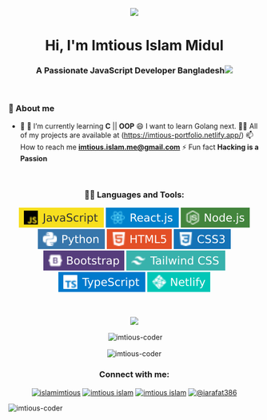 <p align="center"><img src="https://i.ibb.co/S605nJJ/image.jpg" width="350">
</p>

<h1 align="center">Hi, I'm Imtious Islam Midul</h1>
<h3 align="center">A Passionate JavaScript Developer Bangladesh<img src="https://media.giphy.com/media/hvRJCLFzcasrR4ia7z/giphy.gif" width="28"></h3>


<br>
 

### 📖 About me
- 🔭 🌱 I’m currently learning **C** || **OOP** 😄 I want to learn Golang next. 👨‍💻 All of my projects are available at (https://imtious-portfolio.netlify.app/) 📫 How to reach me **imtious.islam.me@gmail.com** ⚡ Fun fact **Hacking is a Passion**

</br>



<h3 align="center">👨‍💻 Languages and Tools:</h3>

<p align="center">
<img src="JavaScript-F7DF1E.svg">
<img src="React.svg">
<img src="Node.svg">
<img src="Python-3776AB.svg">
<img src="HTML5-E34F26.svg">
<img src="CSS3-1572B6.svg">
<img src="Bootstrap-563D7C.svg">
<img src="Tailwind_CSS-38B2AC.svg">
<img src="TypeScript-007ACC.svg">
<img src="Netlify-00C7B7.svg">
<br />
  
</p>
  
</hr>
</br>

<p align="center">
<img align="center" src="https://github-readme-stats.vercel.app/api/top-langs/?username=imtious-coder&card_width=550&&show_icons=true&title_color=ffffff&icon_color=bb2acf&text_color=daf7dc&bg_color=151515"> </p>
<p align="center">&nbsp;<img align="center" src="https://github-readme-stats.vercel.app/api?username=imtious-coder&show_icons=true&locale=en" alt="imtious-coder" /></p>
<p align="center"><img align="center" src="https://github-readme-streak-stats.herokuapp.com/?user=imtious-coder&" alt="imtious-coder" /></p>

<h3 align="center">Connect with me:</h3>
<p align="center">
<a href="https://twitter.com/islamimtious" target="blank"><img align="center" src="https://cdn.jsdelivr.net/npm/simple-icons@3.0.1/icons/twitter.svg" alt="islamimtious" height="30" width="40" /></a>
<a href="https://linkedin.com/in/imtious islam" target="blank"><img align="center" src="https://cdn.jsdelivr.net/npm/simple-icons@3.0.1/icons/linkedin.svg" alt="imtious islam" height="30" width="40" /></a>
<a href="https://fb.com/imtious islam" target="blank"><img align="center" src="https://cdn.jsdelivr.net/npm/simple-icons@3.0.1/icons/facebook.svg" alt="imtious islam" height="30" width="40" /></a>
<a href="https://www.hackerrank.com/@iarafat386" target="blank"><img align="center" src="https://cdn.jsdelivr.net/npm/simple-icons@3.0.1/icons/hackerrank.svg" alt="@iarafat386" height="30" width="40" /></a>
</p>


<p align="left"> <img src="https://komarev.com/ghpvc/?username=imtious-coder&label=Profile%20views&color=0e75b6&style=flat" alt="imtious-coder" /> </p>

</br>


